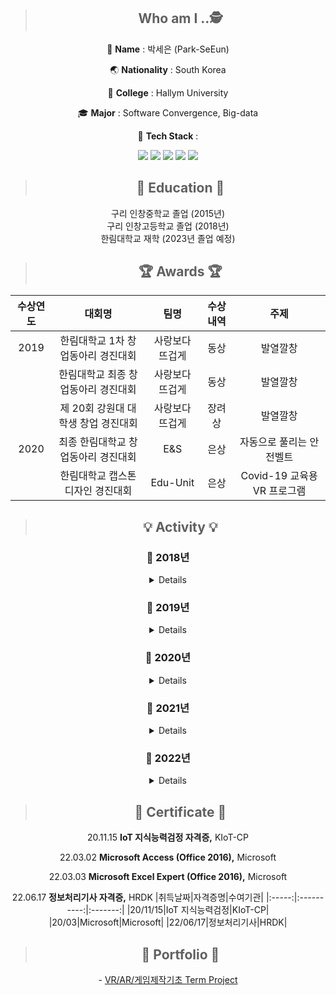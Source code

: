 <div align=center>

> ##  Who am I ..🕵️

👧 **Name** : 박세은 (Park-SeEun)

🌏 **Nationality** : South Korea

🏫 **College** : Hallym University

🎓 **Major** : Software Convergence, Big-data 

:orange_book: **Tech Stack** : 

 
<img src="https://img.shields.io/badge/Java-F7DF1E?style=flat-square&logo=JavaScript&logoColor=white"/>
<img src="https://img.shields.io/badge/C-A8B9CC?style=flat-square&logo=C&logoColor=white"/>
<img src="https://img.shields.io/badge/C%23-00599C?style=flat-square&logo=C&logoColor=white"/>
<img src="https://img.shields.io/badge/Python-3776AB?style=flat-square&logo=Python&logoColor=white"/>
<img src="https://img.shields.io/badge/R-276DC3?style=flat-square&logo=R&logoColor=white"/>


<!--ex. # -> %23 , + -> %2B-->    


> ## 	🏫 Education 🏫
 구리 인창중학교 졸업 (2015년)   
 구리 인창고등학교 졸업 (2018년)   
 한림대학교 재학 (2023년 졸업 예정)    


> ## 🏆 Awards 🏆   
  
  |수상연도|대회명|팀명|수상내역|주제|
|:-----:|:----------:|:-------:|:----:|:----:|
|2019|한림대학교 1차 창업동아리 경진대회|사랑보다 뜨겁게|동상|발열깔창|
||한림대학교 최종 창업동아리 경진대회|사랑보다 뜨겁게|동상|발열깔창|
||제 20회 강원대 대학생 창업 경진대회|사랑보다 뜨겁게|장려상|발열깔창|
|2020|최종 한림대학교 창업동아리 경진대회|E&S|은상|자동으로 풀리는 안전벨트|
||한림대학교 캡스톤디자인 경진대회|Edu-Unit|은상|Covid-19 교육용 VR 프로그램|
  

> ## 💡 Activity 💡
### 📅 2018년				
<details>   
<summary> Details </summary> 
 
 
 **2월,** 구리 인창고등학교 졸업      
 **2월,** 한림대학교 IT계열 입학     
 **3월,** 한림대학교 제 11대 융합소프트웨어학과 학생회 'WITHUS' 홍보부원    
 **3월,** 한림대학교 중앙 연극동아리 '한림극회' 부원 가입    
 **3월,** 소프트웨어융합대학 운동동아리 'DEFY' 매니저 가입       
 **3월,** 소프트웨어융합대학 운동동아리 'DASH' 매니저 가입      
 **3월,** 소프트웨어융합대학 학술동아리 'MULTIPLEX' 부원 가입    
 **3월,** 소프트웨어융합대학 학술동아리 'VIP' 부원 가입    
 
</details>
 

### 📅 2019년
<details>   
<summary> Details </summary> 
 
 
 **3월,** 제 1대 소프트웨어융합대학 학생회 '열기' 총괄부장   
 **3월,** 소프트웨어융합대학 운동동아리 'BLESS' 매니저 가입   
 **4월,** 한림대학교 창업동아리 '사랑보다 뜨겁게' 부원   
 
</details>  

 
### 📅 2020년

<details>   
<summary> Details </summary> 
 
 
 **3월,** 제 2대 소프트웨어융합대학 'STEP' 홍보국장    
 **3월,** 소프트웨어융합대학 학술동아리 'MULTIPLEX' 부회장    
 **4월,** 한림대학교 창업동아리 'E&S' 부원    
 **12월,** 제튼(VR 앱 개발 회사) 동계 인턴 입사  
 
</details> 

 
### 📅 2021년

<details>   
<summary> Details </summary> 
 
 
 **2월,** 제튼 (VR 앱 개발 회사) 인턴 퇴사     
 **3월,** 휴학 (1년) 
 
</details> 

 
### 📅 2022년

<details>   
<summary> Details </summary> 
 
 
 **3월,** 제 4대 빅데이터전공 학생회 '라온' 학생회장   
 **4월~ 6월** 학술동아리 'MULTIPLEX' 자바 프로그래밍1 멘토
 
</details> 


> ## 💯 Certificate 💯
  20.11.15 **IoT 지식능력검정 자격증,** KIoT-CP
  
  22.03.02 **Microsoft Access (Office 2016),** Microsoft
  
  22.03.03 **Microsoft Excel Expert (Office 2016),** Microsoft
  
  22.06.17 **정보처리기사 자격증,** HRDK
   |취득날짜|자격증명|수여기관|
|:-----:|:----------:|:-------:|
|20/11/15|IoT 지식능력검정|KIoT-CP|
|20/03|Microsoft|Microsoft|
|22/06/17|정보처리기사|HRDK|


> ## 📂 Portfolio 📂   
\- [ VR/AR/게임제작기초 Term Project ](https://github.com/se-ni/VR-AR-Basics-of-game-creation.git)
</div>
